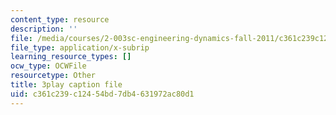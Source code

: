 ```yaml
---
content_type: resource
description: ''
file: /media/courses/2-003sc-engineering-dynamics-fall-2011/c361c239c12454bd7db4631972ac80d1_mB_rrEN_Ltc.srt
file_type: application/x-subrip
learning_resource_types: []
ocw_type: OCWFile
resourcetype: Other
title: 3play caption file
uid: c361c239-c124-54bd-7db4-631972ac80d1
---
```

